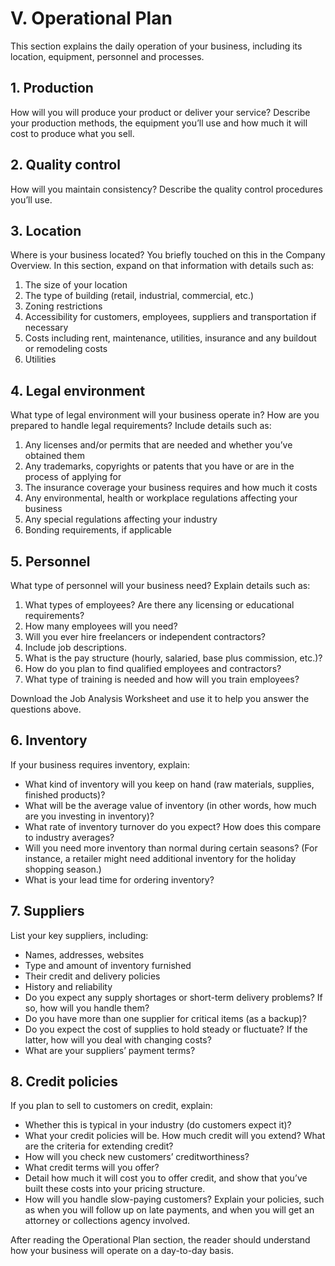 # V. Operational Plan

This section explains the daily operation of your business, including its location, equipment, personnel and processes.

## 1. Production
How will you will produce your product or deliver your service? Describe your production methods, the equipment you’ll use and how much it will cost to produce what you sell.

## 2. Quality control
How will you maintain consistency? Describe the quality control procedures you’ll use. 

## 3. Location 
Where is your business located? You briefly touched on this in the Company Overview. In this section, expand on that information with details such as:

1. The size of your location
2. The type of building (retail, industrial, commercial, etc.)
3. Zoning restrictions
4. Accessibility for customers, employees, suppliers and transportation if necessary 
5. Costs including rent, maintenance, utilities, insurance and any buildout or remodeling costs 
6. Utilities 

## 4. Legal environment
What type of legal environment will your business operate in? How are you prepared to handle legal requirements? Include details such as:

1. Any licenses and/or permits that are needed and whether you’ve obtained them
2. Any trademarks, copyrights or patents that you have or are in the process of applying for 
3. The insurance coverage your business requires and how much it costs
4. Any environmental, health or workplace regulations affecting your business
5. Any special regulations affecting your industry 
6. Bonding requirements, if applicable

## 5. Personnel
What type of personnel will your business need? Explain details such as: 

1. What types of employees? Are there any licensing or educational requirements?
2. How many employees will you need?
3. Will you ever hire freelancers or independent contractors?
4. Include job descriptions. 
5. What is the pay structure (hourly, salaried, base plus commission, etc.)?
6. How do you plan to find qualified employees and contractors? 
7. What type of training is needed and how will you train employees? 

Download the Job Analysis Worksheet and use it to help you answer the questions above. 

## 6. Inventory 
If your business requires inventory, explain:

* What kind of inventory will you keep on hand (raw materials, supplies, finished products)?
* What will be the average value of inventory (in other words, how much are you investing in inventory)?
* What rate of inventory turnover do you expect? How does this compare to industry averages?
* Will you need more inventory than normal during certain seasons? (For instance, a retailer might need additional inventory for the holiday shopping season.)
* What is your lead time for ordering inventory?

## 7. Suppliers
List your key suppliers, including:

* Names, addresses, websites
* Type and amount of inventory furnished
* Their credit and delivery policies 
* History and reliability
* Do you expect any supply shortages or short-term delivery problems? If so, how will you handle them?
* Do you have more than one supplier for critical items (as a backup)?
* Do you expect the cost of supplies to hold steady or fluctuate? If the latter, how will you deal with changing costs? 
* What are your suppliers’ payment terms? 

## 8. Credit policies
If you plan to sell to customers on credit, explain:

*  Whether this is typical in your industry (do customers expect it)?
*  What your credit policies will be. How much credit will you extend? What are the criteria for extending credit? 
*  How will you check new customers’ creditworthiness?
*  What credit terms will you offer?
*  Detail how much it will cost you to offer credit, and show that you’ve built these costs into your pricing structure. 
*  How will you handle slow-paying customers? Explain your policies, such as when you will follow up on late payments, and when you will get an attorney or collections agency involved. 

After reading the Operational Plan section, the reader should understand how your business will operate on a day-to-day basis. 
